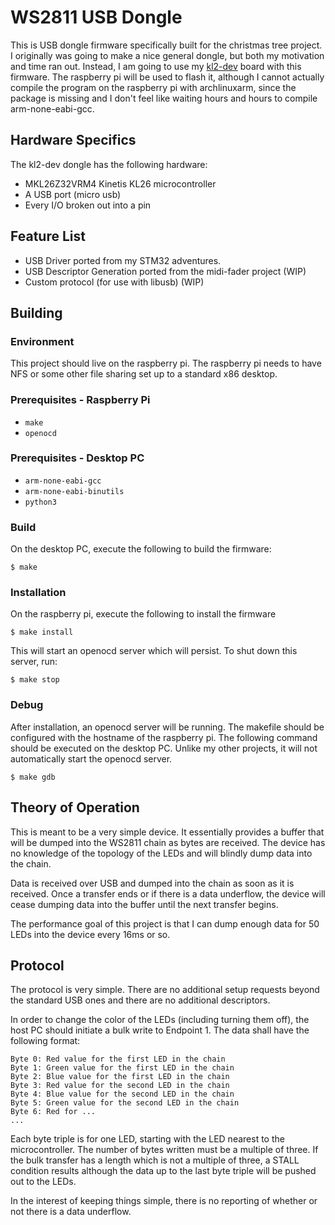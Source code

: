 # WS2811 USB Dongle

This is USB dongle firmware specifically built for the christmas tree project. I
originally was going to make a nice general dongle, but both my motivation and
time ran out. Instead, I am going to use my
[kl2-dev](https://github.com/kcuzner/kl2-dev) board with this firmware. The
raspberry pi will be used to flash it, although I cannot actually compile the
program on the raspberry pi with archlinuxarm, since the package is missing and
I don't feel like waiting hours and hours to compile arm-none-eabi-gcc.

## Hardware Specifics

The kl2-dev dongle has the following hardware:

 - MKL26Z32VRM4 Kinetis KL26 microcontroller
 - A USB port (micro usb)
 - Every I/O broken out into a pin

## Feature List

 - USB Driver ported from my STM32 adventures.
 - USB Descriptor Generation ported from the midi-fader project (WIP)
 - Custom protocol (for use with libusb) (WIP)

## Building

### Environment

This project should live on the raspberry pi. The raspberry pi needs to have NFS
or some other file sharing set up to a standard x86 desktop.

### Prerequisites - Raspberry Pi

 - `make`
 - `openocd`

### Prerequisites - Desktop PC

 - `arm-none-eabi-gcc`
 - `arm-none-eabi-binutils`
 - `python3`

### Build

On the desktop PC, execute the following to build the firmware:

```
$ make
```

### Installation

On the raspberry pi, execute the following to install the firmware

```
$ make install
```

This will start an openocd server which will persist. To shut down this server,
run:

```
$ make stop
```

### Debug

After installation, an openocd server will be running. The makefile should be
configured with the hostname of the raspberry pi. The following command should
be executed on the desktop PC. Unlike my other projects, it will not
automatically start the openocd server.

```
$ make gdb
```

## Theory of Operation

This is meant to be a very simple device. It essentially provides a buffer that
will be dumped into the WS2811 chain as bytes are received. The device has no
knowledge of the topology of the LEDs and will blindly dump data into the chain.

Data is received over USB and dumped into the chain as soon as it is received.
Once a transfer ends or if there is a data underflow, the device will cease
dumping data into the buffer until the next transfer begins.

The performance goal of this project is that I can dump enough data for 50 LEDs
into the device every 16ms or so.

## Protocol

The protocol is very simple. There are no additional setup requests beyond the
standard USB ones and there are no additional descriptors.

In order to change the color of the LEDs (including turning them off), the host
PC should initiate a bulk write to Endpoint 1. The data shall have the following
format:

```
Byte 0: Red value for the first LED in the chain
Byte 1: Green value for the first LED in the chain
Byte 2: Blue value for the first LED in the chain
Byte 3: Red value for the second LED in the chain
Byte 4: Blue value for the second LED in the chain
Byte 5: Green value for the second LED in the chain
Byte 6: Red for ...
...
```

Each byte triple is for one LED, starting with the LED nearest to the
microcontroller. The number of bytes written must be a multiple of three. If the
bulk transfer has a length which is not a multiple of three, a STALL condition
results although the data up to the last byte triple will be pushed out to the
LEDs.

In the interest of keeping things simple, there is no reporting of whether or
not there is a data underflow.

